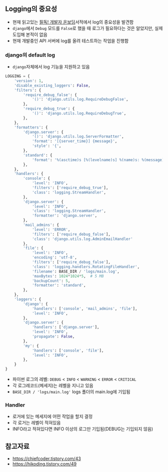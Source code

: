 ## Logging의 중요성
- 현재 읽고있는 [필독! 개발자 온보딩](https://www.yes24.com/Product/Goods/119108069)서적에서 log의 중요성을 발견함
- `django`에서 `Debug` 모드를 `False`로 했을 때 로그가 필요하다는 것은 알았지만, 실제 도입해 본적이 없음
- 현재 개발중인 API 서버에 log를 올려 테스트하는 작업을 진행함

### django의 default log
- `django`자체에서 log 기능을 지원하고 있음
```python
LOGGING = {
    'version': 1,
    'disable_existing_loggers': False,
    'filters': {
        'require_debug_false': {
            '()': 'django.utils.log.RequireDebugFalse',
        },
        'require_debug_true': {
            '()': 'django.utils.log.RequireDebugTrue',
        },
    },
    'formatters': {
        'django.server': {
            '()': 'django.utils.log.ServerFormatter',
            'format': '[{server_time}] {message}',
            'style': '{',
        },
        'standard': {
            'format': '%(asctime)s [%(levelname)s] %(name)s: %(message)s'
        },
    },
    'handlers': {
        'console': {
            'level': 'INFO',
            'filters': ['require_debug_true'],
            'class': 'logging.StreamHandler',
        },
        'django.server': {
            'level': 'INFO',
            'class': 'logging.StreamHandler',
            'formatter': 'django.server',
        },
        'mail_admins': {
            'level': 'ERROR',
            'filters': ['require_debug_false'],
            'class': 'django.utils.log.AdminEmailHandler'
        },
        'file': {
            'level': 'INFO',
            'encoding': 'utf-8',
            'filters': ['require_debug_false'],
            'class': 'logging.handlers.RotatingFileHandler',
            'filename': BASE_DIR / 'logs/main.log',
            'maxBytes': 1024*1024*5,  # 5 MB
            'backupCount': 5,
            'formatter': 'standard',
        },
    },
    'loggers': {
        'django': {
            'handlers': ['console', 'mail_admins', 'file'],
            'level': 'INFO',
        },
        'django.server': {
            'handlers': ['django.server'],
            'level': 'INFO',
            'propagate': False,
        },
        'my': {
            'handlers': ['console', 'file'],
            'level': 'INFO',
        },
    }
}
```
- 파이썬 로그의 레벨: `DEBUG` < `INFO` < `WARNING` < `ERROR` < `CRITICAL`
- 각 로그레코드(메세지)는 레벨을 지니고 있음
- `BASE_DIR / 'logs/main.log'` logs 폴더의 main.log에 기입됨 

### Handler
- 로거에 있는 메세지에 어떤 작업을 할지 결정
- 각 로거는 레벨이 적혀있음
- INFO라고 적혀있다면 INFO 이상의 로그만 기입됨(DEBUG는 기입되지 않음)

## 참고자료
- https://chiefcoder.tistory.com/43
- https://hikoding.tistory.com/49